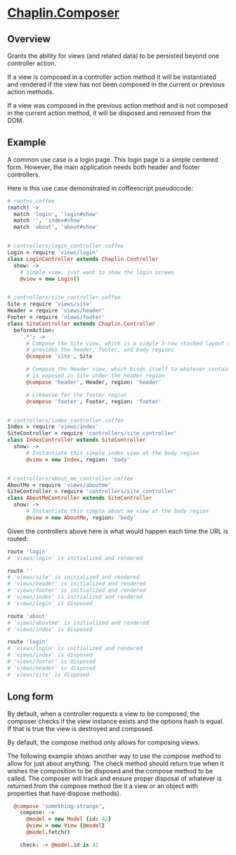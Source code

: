 # [Chaplin.Composer](src/chaplin/composer.coffee)

## Overview

Grants the ability for views (and related data) to be persisted beyond one
controller action.

If a view is composed in a controller action method it will be instantiated
and rendered if the view has not been composed in the current or previous
action methods.

If a view was composed in the previous action method and is not composed
in the current action method, it will be disposed and removed from the DOM.

## Example

A common use case is a login page. This login page is a simple centered form.
However, the main application needs both header and footer controllers.

Here is this use case demonstrated in coffeescript pseudocode:

```coffeescript
# routes.coffee
(match) ->
  match 'login', 'login#show'
  match '', 'index#show'
  match 'about', 'about#show'


# controllers/login_controller.coffee
Login = require 'views/login'
class LoginController extends Chaplin.Controller
  show: ->
    # Simple view, just want to show the login screen
    @view = new Login()


# controllers/site_controller.coffee
Site = require 'views/site'
Header = require 'views/header'
Footer = require 'views/footer'
class SiteController extends Chaplin.Controller
  beforeAction:
    '.*': ->
      # Compose the Site view, which is a simple 3-row stacked layout that
      # provides the header, footer, and body regions
      @compose 'site', Site

      # Compose the Header view, which binds itself to whatever container
      # is exposed in Site under the header region
      @compose 'header', Header, region: 'header'

      # Likewise for the footer region
      @compose 'footer', Footer, region: 'footer'


# controllers/index_controller.coffee
Index = require 'views/index'
SiteController = require 'controllers/site_controller'
class IndexController extends SiteController
  show: ->
      # Instantiate this simple index view at the body region
      @view = new Index, region: 'body'


# controllers/about_me_controller.coffee
AboutMe = require 'views/aboutme'
SiteController = require 'controllers/site_controller'
class AboutMeController extends SiteController
  show: ->
      # Instantiate this simple about me view at the body region
      @view = new AboutMe, region: 'body'
```

Given the controllers above here is what would happen each time the URL is
routed:

```coffeescript
route 'login'
# 'views/login' is initialized and rendered

route ''
# 'views/site' is initialized and rendered
# 'views/header' is initialized and rendered
# 'views/footer' is initialized and rendered
# 'views/index' is initialized and rendered
# 'views/login' is disposed

route 'about'
# 'views/aboutme' is initialized and rendered
# 'views/index' is disposed

route 'login'
# 'views/login' is initialized and rendered
# 'views/index' is disposed
# 'views/footer' is disposed
# 'views/header' is disposed
# 'views/site' is disposed
```


## Long form

By default, when a controller requests a view to be composed, the composer
checks if the view instance exists and the options hash is equal. If that is
true the view is destroyed and composed.

By default, the compose method only allows for composing views.

The following example shows another way to use the compose method to allow for
just about anything. The check method should return true when it wishes
the composition to be disposed and the compose method to be called.
The composer will track and ensure proper disposal of whatever is returned from
the compose method (be it a view or an object with properties that have
dispose methods).

```coffeescript
  @compose 'something-strange',
    compose: ->
      @model = new Model {id: 42}
      @view = new View {@model}
      @model.fetch()

    check: -> @model.id is 42
```
